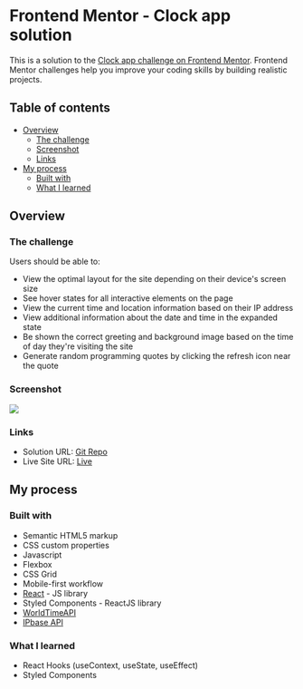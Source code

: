 # Frontend Mentor - Clock app solution

This is a solution to the [Clock app challenge on Frontend Mentor](https://www.frontendmentor.io/challenges/clock-app-LMFaxFwrM). Frontend Mentor challenges help you improve your coding skills by building realistic projects.

## Table of contents

- [Overview](#overview)
  - [The challenge](#the-challenge)
  - [Screenshot](#screenshot)
  - [Links](#links)
- [My process](#my-process)
  - [Built with](#built-with)
  - [What I learned](#what-i-learned)

## Overview

### The challenge

Users should be able to:

- View the optimal layout for the site depending on their device's screen size
- See hover states for all interactive elements on the page
- View the current time and location information based on their IP address
- View additional information about the date and time in the expanded state
- Be shown the correct greeting and background image based on the time of day they're visiting the site
- Generate random programming quotes by clicking the refresh icon near the quote

### Screenshot

![](.images/screenshot.jpg)

### Links

- Solution URL: [Git Repo](https://github.com/sreeharshrajan/Frontend-Mentor-Challenges/tree/main/clock-app)
- Live Site URL: [Live](https://four-card-sreeh.netlify.app/)

## My process

### Built with

- Semantic HTML5 markup
- CSS custom properties
- Javascript
- Flexbox
- CSS Grid
- Mobile-first workflow
- [React](https://reactjs.org/) - JS library
- Styled Components - ReactJS library
- [WorldTimeAPI](https://worldtimeapi.org/)
- [IPbase API](https://app.ipbase.com/)

### What I learned

- React Hooks (useContext, useState, useEffect)
- Styled Components
